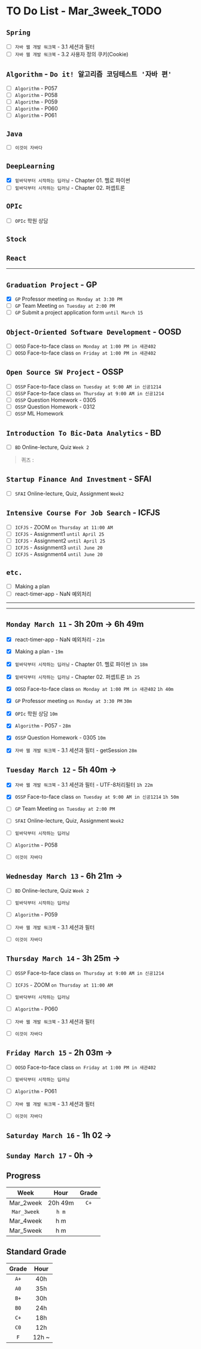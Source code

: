 # TO Do List - Mar_3week_TODO

## `Spring`
- [ ] `자바 웹 개발 워크북` - 3.1 세션과 필터
- [ ] `자바 웹 개발 워크북` - 3.2 사용자 정의 쿠키(Cookie)

## `Algorithm` - `Do it! 알고리즘 코딩테스트 '자바 편'`
- [ ] `Algorithm` - P057
- [ ] `Algorithm` - P058
- [ ] `Algorithm` - P059
- [ ] `Algorithm` - P060
- [ ] `Algorithm` - P061

## `Java`
- [ ] `이것이 자바다`

## `DeepLearning`
- [x] `밑바닥부터 시작하는 딥러닝` - Chapter 01. 헬로 파이썬
- [ ] `밑바닥부터 시작하는 딥러닝` - Chapter 02. 퍼셉트론

## `OPIc`
- [ ] `OPIc` 학원 상담

## `Stock`
## `React`
---

## `Graduation Project` - GP
- [x] `GP` Professor meeting `on Monday at 3:30 PM`
- [ ] `GP` Team Meeting `on Tuesday at 2:00 PM`
- [ ] `GP` Submit a project application form `until March 15`

## `Object-Oriented Software Development` - OOSD
- [ ] `OOSD` Face-to-face class `on Monday at 1:00 PM in 새관402`
- [ ] `OOSD` Face-to-face class `on Friday at 1:00 PM in 새관402`

## `Open Source SW Project` - OSSP
- [ ] `OSSP` Face-to-face class `on Tuesday at 9:00 AM in 신공1214`
- [ ] `OSSP` Face-to-face class `on Thursday at 9:00 AM in 신공1214`
- [ ] `OSSP` Question Homework - 0305 
- [ ] `OSSP` Question Homework - 0312
- [ ] `OSSP` ML Homework

## `Introduction To Bic-Data Analytics` - BD
- [ ] `BD` Online-lecture, Quiz `Week 2`
> 퀴즈 : 

## `Startup Finance And Investment` - SFAI
- [ ] `SFAI` Online-lecture, Quiz, Assignment `Week2`

## `Intensive Course For Job Search` - ICFJS
- [ ] `ICFJS` - ZOOM `on Thursday at 11:00 AM`
- [ ] `ICFJS` - Assignment1 `until April 25`
- [ ] `ICFJS` - Assignment2 `until April 25`
- [ ] `ICFJS` - Assignment3 `until June 20`
- [ ] `ICFJS` - Assignment4 `until June 20`

## `etc.`
- [ ] Making a plan
- [ ] react-timer-app - NaN 예외처리

---
---

## `Monday March 11` - 3h 20m -> 6h 49m
- [x] react-timer-app - NaN 예외처리 - `21m`
- [x] Making a plan - `19m`
- [x] `밑바닥부터 시작하는 딥러닝` - Chapter 01. 헬로 파이썬 `1h 18m`
- [x] `밑바닥부터 시작하는 딥러닝` - Chapter 02. 퍼셉트론 `1h 25`
- [x] `OOSD` Face-to-face class `on Monday at 1:00 PM in 새관402` `1h 40m`
- [x] `GP` Professor meeting `on Monday at 3:30 PM` `30m`
- [x] `OPIc` 학원 상담  `10m`
- [x] `Algorithm` - P057 - `28m`
- [x] `OSSP` Question Homework - 0305 `10m`
- [x] `자바 웹 개발 워크북` - 3.1 세션과 필터 - getSession `28m`


## `Tuesday March 12` - 5h 40m -> 
- [x] `자바 웹 개발 워크북` - 3.1 세션과 필터 - UTF-8처리필터 `1h 22m`
- [x] `OSSP` Face-to-face class `on Tuesday at 9:00 AM in 신공1214` `1h 50m`
- [ ] `GP` Team Meeting `on Tuesday at 2:00 PM`
- [ ] `SFAI` Online-lecture, Quiz, Assignment `Week2`
- [ ] `밑바닥부터 시작하는 딥러닝`
- [ ] `Algorithm` - P058
- [ ] `이것이 자바다`


## `Wednesday March 13` - 6h 21m ->
- [ ] `BD` Online-lecture, Quiz `Week 2`
- [ ] `밑바닥부터 시작하는 딥러닝`
- [ ] `Algorithm` - P059
- [ ] `자바 웹 개발 워크북` - 3.1 세션과 필터
- [ ] `이것이 자바다`


## `Thursday March 14` - 3h 25m ->
- [ ] `OSSP` Face-to-face class `on Thursday at 9:00 AM in 신공1214`
- [ ] `ICFJS` - ZOOM `on Thursday at 11:00 AM`
- [ ] `밑바닥부터 시작하는 딥러닝`
- [ ] `Algorithm` - P060
- [ ] `자바 웹 개발 워크북` - 3.1 세션과 필터
- [ ] `이것이 자바다`


## `Friday March 15` - 2h 03m ->
- [ ] `OOSD` Face-to-face class `on Friday at 1:00 PM in 새관402`
- [ ] `밑바닥부터 시작하는 딥러닝`
- [ ] `Algorithm` - P061
- [ ] `자바 웹 개발 워크북` - 3.1 세션과 필터
- [ ] `이것이 자바다`


## `Saturday March 16` - 1h 02 ->


## `Sunday March 17` - 0h ->



## Progress
| Week | Hour | Grade |
|:---:|:---:|:---:|
|Mar_2week|20h 49m|`C+`|
|`Mar_3week`|`h m`||
|Mar_4week|h m||
|Mar_5week|h m||


## Standard Grade
| Grade | Hour |
|:---:|:---:|
|`A+`|40h|
|`A0`|35h|
|`B+`|30h|
|`B0`|24h|
|`C+`|18h|
|`C0`|12h|
|`F`|12h ~|
